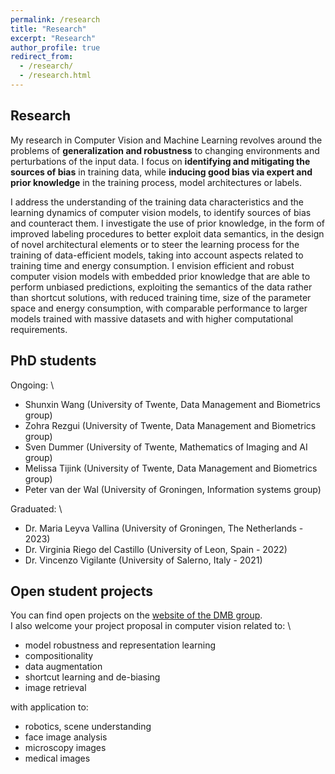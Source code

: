 ```yaml
---
permalink: /research
title: "Research"
excerpt: "Research"
author_profile: true
redirect_from: 
  - /research/
  - /research.html
---
```


Research
------
My research in Computer Vision and Machine Learning revolves around the problems of __generalization and robustness__ to changing environments and perturbations of the input data. I focus on __identifying and mitigating the sources of bias__ in training data, while __inducing good bias via expert and prior knowledge__ in the training process, model architectures or labels.

I address the understanding of the training data characteristics and the learning dynamics of computer vision models, to identify sources of bias and counteract them. I investigate the use of prior knowledge, in the form of improved labeling procedures to better exploit data semantics, in the design of novel architectural elements or to steer the learning process for the training of data-efficient models, taking into account aspects related to training time and energy consumption. I envision efficient and robust computer vision models with embedded prior knowledge that are able to perform unbiased predictions, exploiting the semantics of the data rather than shortcut solutions, with reduced training time, size of the parameter space and energy consumption, with comparable performance to larger models trained with massive datasets and with higher computational requirements.


PhD students
------
Ongoing: \
+ Shunxin Wang (University of Twente, Data Management and Biometrics group)
+ Zohra Rezgui (University of Twente, Data Management and Biometrics group)
+ Sven Dummer (University of Twente, Mathematics of Imaging and AI group)
+ Melissa Tijink (University of Twente, Data Management and Biometrics group)
+ Peter van der Wal (University of Groningen, Information systems group)

Graduated: \
+ Dr. Maria Leyva Vallina (University of Groningen, The Netherlands - 2023)
+ Dr. Virginia Riego del Castillo (University of Leon, Spain - 2022)
+ Dr. Vincenzo Vigilante (University of Salerno, Italy - 2021)



Open student projects
------
You can find open projects on the [website of the DMB group](/research/).  \
I also welcome your project proposal in computer vision related to: \
+ model robustness and representation learning
+ compositionality
+ data augmentation
+ shortcut learning and de-biasing
+ image retrieval

with application to:
+ robotics, scene understanding
+ face image analysis
+ microscopy images
+ medical images
